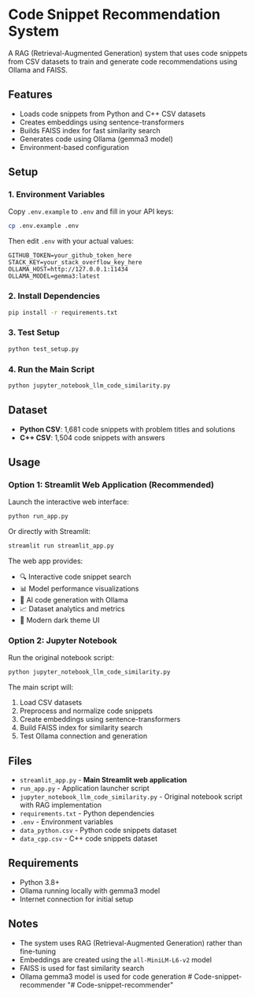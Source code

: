 # Code Snippet Recommendation System

A RAG (Retrieval-Augmented Generation) system that uses code snippets from CSV datasets to train and generate code recommendations using Ollama and FAISS.

## Features

- Loads code snippets from Python and C++ CSV datasets
- Creates embeddings using sentence-transformers
- Builds FAISS index for fast similarity search
- Generates code using Ollama (gemma3 model)
- Environment-based configuration

## Setup

### 1. Environment Variables

Copy `.env.example` to `.env` and fill in your API keys:

```bash
cp .env.example .env
```

Then edit `.env` with your actual values:

```
GITHUB_TOKEN=your_github_token_here
STACK_KEY=your_stack_overflow_key_here
OLLAMA_HOST=http://127.0.0.1:11434
OLLAMA_MODEL=gemma3:latest
```

### 2. Install Dependencies

```bash
pip install -r requirements.txt
```

### 3. Test Setup

```bash
python test_setup.py
```

### 4. Run the Main Script

```bash
python jupyter_notebook_llm_code_similarity.py
```

## Dataset

- **Python CSV**: 1,681 code snippets with problem titles and solutions
- **C++ CSV**: 1,504 code snippets with answers

## Usage

### Option 1: Streamlit Web Application (Recommended)

Launch the interactive web interface:

```bash
python run_app.py
```

Or directly with Streamlit:

```bash
streamlit run streamlit_app.py
```

The web app provides:
- 🔍 Interactive code snippet search
- 📊 Model performance visualizations
- 🤖 AI code generation with Ollama
- 📈 Dataset analytics and metrics
- 🎨 Modern dark theme UI

### Option 2: Jupyter Notebook

Run the original notebook script:

```bash
python jupyter_notebook_llm_code_similarity.py
```

The main script will:

1. Load CSV datasets
2. Preprocess and normalize code snippets
3. Create embeddings using sentence-transformers
4. Build FAISS index for similarity search
5. Test Ollama connection and generation

## Files

- `streamlit_app.py` - **Main Streamlit web application**
- `run_app.py` - Application launcher script
- `jupyter_notebook_llm_code_similarity.py` - Original notebook script with RAG implementation
- `requirements.txt` - Python dependencies
- `.env` - Environment variables
- `data_python.csv` - Python code snippets dataset
- `data_cpp.csv` - C++ code snippets dataset

## Requirements

- Python 3.8+
- Ollama running locally with gemma3 model
- Internet connection for initial setup

## Notes

- The system uses RAG (Retrieval-Augmented Generation) rather than fine-tuning
- Embeddings are created using the `all-MiniLM-L6-v2` model
- FAISS is used for fast similarity search
- Ollama gemma3 model is used for code generation
#   C o d e - s n i p p e t - r e c o m m e n d e r  
 " #   C o d e - s n i p p e t - r e c o m m e n d e r "    
 